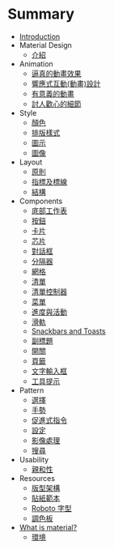 # Summary

* [Introduction](README.md)
* Material Design 
   * [介紹](material-design-introduction.md)
* Animation
   * [逼真的動畫效果](animation-authentic-motion.md)
   * [響應式互動(動畫)設計](animation-responsive-interaction.md)
   * [有意義的動畫](animation-meaningful-transitions.md)
   * [討人歡心的細節](animation-delightful-details.md)
* Style
   * [顏色](style-color.md)
   * [排版樣式](style-typography.md)
   * [圖示](style-icons.md)
   * [圖像](style-imagery.md)
* Layout
   * [原則](layout-principles.md)
   * [指標及標線](layout-metrics-and-keylines.md)
   * [結構](layout-structure.md)
* Components
   * [底部工作表](components-bottom-sheets.md)
   * [按鈕](components-buttons.md)
   * [卡片](components-cards.md)
   * [芯片](components-chips.md)
   * [對話框](components-dialogs.md)
   * [分隔器](components-dividers.md)
   * [網格](components-grids.md)
   * [清單](components-lists.md)
   * [清單控制器](components-list-controls.md)
   * [菜單](components-menus.md)
   * [進度與活動](components-prosgress-and-activity.md)
   * [滑軌](components-sliders.md)
   * [Snackbars and Toasts](components-snackbars-and-toasts.md)
   * [副標題](components-subheaders.md)
   * [開關](components-switches.md)
   * [頁籤](components-tabs.md)
   * [文字輸入框](components-text-fields.md)
   * [工具提示](components-tooltips.md)
* Pattern
   * [選擇](patterns-selection.md)
   * [手勢](patterns-gestures.md)
   * [促進式指令](patterns-promotes-actions.md)
   * [設定](patterns-settings.md)
   * [影像處理](patterns-imagery-treatment.md)
   * [搜尋](patterns-search.md)
* Usability
   * [親和性](usability-accessibility.md)
* Resources
   * [版型架構](resources-layout-templates.md)
   * [貼紙範本](resources-sticker-sheets.md)
   * [Roboto 字型](resources-roboto-font.md)
   * [調色板](resources-color-palettes.md)
* [What is material?](what_is_material/README.md)
   * [環境](what_is_material)

